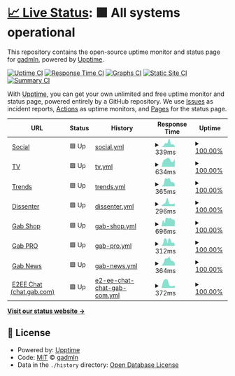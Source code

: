 # [📈 Live Status](https://gabstatus.com): <!--live status--> **🟩 All systems operational**

This repository contains the open-source uptime monitor and status page for [gadmln](https://gabstatus.com), powered by [Upptime](https://github.com/upptime/upptime).

[![Uptime CI](https://github.com/koj-co/upptime/workflows/Uptime%20CI/badge.svg)](https://github.com/koj-co/upptime/actions?query=workflow%3A%22Uptime+CI%22)
[![Response Time CI](https://github.com/koj-co/upptime/workflows/Response%20Time%20CI/badge.svg)](https://github.com/koj-co/upptime/actions?query=workflow%3A%22Response+Time+CI%22)
[![Graphs CI](https://github.com/koj-co/upptime/workflows/Graphs%20CI/badge.svg)](https://github.com/koj-co/upptime/actions?query=workflow%3A%22Graphs+CI%22)
[![Static Site CI](https://github.com/koj-co/upptime/workflows/Static%20Site%20CI/badge.svg)](https://github.com/koj-co/upptime/actions?query=workflow%3A%22Static+Site+CI%22)
[![Summary CI](https://github.com/koj-co/upptime/workflows/Summary%20CI/badge.svg)](https://github.com/koj-co/upptime/actions?query=workflow%3A%22Summary+CI%22)

With [Upptime](https://upptime.js.org), you can get your own unlimited and free uptime monitor and status page, powered entirely by a GitHub repository. We use [Issues](https://github.com/gadmln/gabstatus/issues) as incident reports, [Actions](https://github.com/gadmln/gabstatus/actions) as uptime monitors, and [Pages](https://gabstatus.com) for the status page.

<!--start: status pages-->
<!-- This summary is generated by Upptime (https://github.com/upptime/upptime) -->
<!-- Do not edit this manually, your changes will be overwritten -->
<!-- prettier-ignore -->
| URL | Status | History | Response Time | Uptime |
| --- | ------ | ------- | ------------- | ------ |
| <img alt="" src="https://favicons.githubusercontent.com/gab.com" height="13"> [Social](https://gab.com) | 🟩 Up | [social.yml](https://github.com/gadmln/gabstatus/commits/HEAD/history/social.yml) | <details><summary><img alt="Response time graph" src="./graphs/social/response-time-week.png" height="20"> 339ms</summary><br><a href="https://gabstatus.com/history/social"><img alt="Response time 1037" src="https://img.shields.io/endpoint?url=https%3A%2F%2Fraw.githubusercontent.com%2Fgadmln%2Fgabstatus%2FHEAD%2Fapi%2Fsocial%2Fresponse-time.json"></a><br><a href="https://gabstatus.com/history/social"><img alt="24-hour response time 87" src="https://img.shields.io/endpoint?url=https%3A%2F%2Fraw.githubusercontent.com%2Fgadmln%2Fgabstatus%2FHEAD%2Fapi%2Fsocial%2Fresponse-time-day.json"></a><br><a href="https://gabstatus.com/history/social"><img alt="7-day response time 339" src="https://img.shields.io/endpoint?url=https%3A%2F%2Fraw.githubusercontent.com%2Fgadmln%2Fgabstatus%2FHEAD%2Fapi%2Fsocial%2Fresponse-time-week.json"></a><br><a href="https://gabstatus.com/history/social"><img alt="30-day response time 528" src="https://img.shields.io/endpoint?url=https%3A%2F%2Fraw.githubusercontent.com%2Fgadmln%2Fgabstatus%2FHEAD%2Fapi%2Fsocial%2Fresponse-time-month.json"></a><br><a href="https://gabstatus.com/history/social"><img alt="1-year response time 1037" src="https://img.shields.io/endpoint?url=https%3A%2F%2Fraw.githubusercontent.com%2Fgadmln%2Fgabstatus%2FHEAD%2Fapi%2Fsocial%2Fresponse-time-year.json"></a></details> | <details><summary><a href="https://gabstatus.com/history/social">100.00%</a></summary><a href="https://gabstatus.com/history/social"><img alt="All-time uptime 96.30%" src="https://img.shields.io/endpoint?url=https%3A%2F%2Fraw.githubusercontent.com%2Fgadmln%2Fgabstatus%2FHEAD%2Fapi%2Fsocial%2Fuptime.json"></a><br><a href="https://gabstatus.com/history/social"><img alt="24-hour uptime 100.00%" src="https://img.shields.io/endpoint?url=https%3A%2F%2Fraw.githubusercontent.com%2Fgadmln%2Fgabstatus%2FHEAD%2Fapi%2Fsocial%2Fuptime-day.json"></a><br><a href="https://gabstatus.com/history/social"><img alt="7-day uptime 100.00%" src="https://img.shields.io/endpoint?url=https%3A%2F%2Fraw.githubusercontent.com%2Fgadmln%2Fgabstatus%2FHEAD%2Fapi%2Fsocial%2Fuptime-week.json"></a><br><a href="https://gabstatus.com/history/social"><img alt="30-day uptime 99.94%" src="https://img.shields.io/endpoint?url=https%3A%2F%2Fraw.githubusercontent.com%2Fgadmln%2Fgabstatus%2FHEAD%2Fapi%2Fsocial%2Fuptime-month.json"></a><br><a href="https://gabstatus.com/history/social"><img alt="1-year uptime 96.30%" src="https://img.shields.io/endpoint?url=https%3A%2F%2Fraw.githubusercontent.com%2Fgadmln%2Fgabstatus%2FHEAD%2Fapi%2Fsocial%2Fuptime-year.json"></a></details>
| <img alt="" src="https://favicons.githubusercontent.com/tv.gab.com" height="13"> [TV](https://tv.gab.com) | 🟩 Up | [tv.yml](https://github.com/gadmln/gabstatus/commits/HEAD/history/tv.yml) | <details><summary><img alt="Response time graph" src="./graphs/tv/response-time-week.png" height="20"> 634ms</summary><br><a href="https://gabstatus.com/history/tv"><img alt="Response time 851" src="https://img.shields.io/endpoint?url=https%3A%2F%2Fraw.githubusercontent.com%2Fgadmln%2Fgabstatus%2FHEAD%2Fapi%2Ftv%2Fresponse-time.json"></a><br><a href="https://gabstatus.com/history/tv"><img alt="24-hour response time 716" src="https://img.shields.io/endpoint?url=https%3A%2F%2Fraw.githubusercontent.com%2Fgadmln%2Fgabstatus%2FHEAD%2Fapi%2Ftv%2Fresponse-time-day.json"></a><br><a href="https://gabstatus.com/history/tv"><img alt="7-day response time 634" src="https://img.shields.io/endpoint?url=https%3A%2F%2Fraw.githubusercontent.com%2Fgadmln%2Fgabstatus%2FHEAD%2Fapi%2Ftv%2Fresponse-time-week.json"></a><br><a href="https://gabstatus.com/history/tv"><img alt="30-day response time 657" src="https://img.shields.io/endpoint?url=https%3A%2F%2Fraw.githubusercontent.com%2Fgadmln%2Fgabstatus%2FHEAD%2Fapi%2Ftv%2Fresponse-time-month.json"></a><br><a href="https://gabstatus.com/history/tv"><img alt="1-year response time 851" src="https://img.shields.io/endpoint?url=https%3A%2F%2Fraw.githubusercontent.com%2Fgadmln%2Fgabstatus%2FHEAD%2Fapi%2Ftv%2Fresponse-time-year.json"></a></details> | <details><summary><a href="https://gabstatus.com/history/tv">100.00%</a></summary><a href="https://gabstatus.com/history/tv"><img alt="All-time uptime 99.77%" src="https://img.shields.io/endpoint?url=https%3A%2F%2Fraw.githubusercontent.com%2Fgadmln%2Fgabstatus%2FHEAD%2Fapi%2Ftv%2Fuptime.json"></a><br><a href="https://gabstatus.com/history/tv"><img alt="24-hour uptime 100.00%" src="https://img.shields.io/endpoint?url=https%3A%2F%2Fraw.githubusercontent.com%2Fgadmln%2Fgabstatus%2FHEAD%2Fapi%2Ftv%2Fuptime-day.json"></a><br><a href="https://gabstatus.com/history/tv"><img alt="7-day uptime 100.00%" src="https://img.shields.io/endpoint?url=https%3A%2F%2Fraw.githubusercontent.com%2Fgadmln%2Fgabstatus%2FHEAD%2Fapi%2Ftv%2Fuptime-week.json"></a><br><a href="https://gabstatus.com/history/tv"><img alt="30-day uptime 100.00%" src="https://img.shields.io/endpoint?url=https%3A%2F%2Fraw.githubusercontent.com%2Fgadmln%2Fgabstatus%2FHEAD%2Fapi%2Ftv%2Fuptime-month.json"></a><br><a href="https://gabstatus.com/history/tv"><img alt="1-year uptime 99.77%" src="https://img.shields.io/endpoint?url=https%3A%2F%2Fraw.githubusercontent.com%2Fgadmln%2Fgabstatus%2FHEAD%2Fapi%2Ftv%2Fuptime-year.json"></a></details>
| <img alt="" src="https://favicons.githubusercontent.com/trends.gab.com" height="13"> [Trends](https://trends.gab.com) | 🟩 Up | [trends.yml](https://github.com/gadmln/gabstatus/commits/HEAD/history/trends.yml) | <details><summary><img alt="Response time graph" src="./graphs/trends/response-time-week.png" height="20"> 365ms</summary><br><a href="https://gabstatus.com/history/trends"><img alt="Response time 395" src="https://img.shields.io/endpoint?url=https%3A%2F%2Fraw.githubusercontent.com%2Fgadmln%2Fgabstatus%2FHEAD%2Fapi%2Ftrends%2Fresponse-time.json"></a><br><a href="https://gabstatus.com/history/trends"><img alt="24-hour response time 195" src="https://img.shields.io/endpoint?url=https%3A%2F%2Fraw.githubusercontent.com%2Fgadmln%2Fgabstatus%2FHEAD%2Fapi%2Ftrends%2Fresponse-time-day.json"></a><br><a href="https://gabstatus.com/history/trends"><img alt="7-day response time 365" src="https://img.shields.io/endpoint?url=https%3A%2F%2Fraw.githubusercontent.com%2Fgadmln%2Fgabstatus%2FHEAD%2Fapi%2Ftrends%2Fresponse-time-week.json"></a><br><a href="https://gabstatus.com/history/trends"><img alt="30-day response time 456" src="https://img.shields.io/endpoint?url=https%3A%2F%2Fraw.githubusercontent.com%2Fgadmln%2Fgabstatus%2FHEAD%2Fapi%2Ftrends%2Fresponse-time-month.json"></a><br><a href="https://gabstatus.com/history/trends"><img alt="1-year response time 395" src="https://img.shields.io/endpoint?url=https%3A%2F%2Fraw.githubusercontent.com%2Fgadmln%2Fgabstatus%2FHEAD%2Fapi%2Ftrends%2Fresponse-time-year.json"></a></details> | <details><summary><a href="https://gabstatus.com/history/trends">100.00%</a></summary><a href="https://gabstatus.com/history/trends"><img alt="All-time uptime 99.32%" src="https://img.shields.io/endpoint?url=https%3A%2F%2Fraw.githubusercontent.com%2Fgadmln%2Fgabstatus%2FHEAD%2Fapi%2Ftrends%2Fuptime.json"></a><br><a href="https://gabstatus.com/history/trends"><img alt="24-hour uptime 100.00%" src="https://img.shields.io/endpoint?url=https%3A%2F%2Fraw.githubusercontent.com%2Fgadmln%2Fgabstatus%2FHEAD%2Fapi%2Ftrends%2Fuptime-day.json"></a><br><a href="https://gabstatus.com/history/trends"><img alt="7-day uptime 100.00%" src="https://img.shields.io/endpoint?url=https%3A%2F%2Fraw.githubusercontent.com%2Fgadmln%2Fgabstatus%2FHEAD%2Fapi%2Ftrends%2Fuptime-week.json"></a><br><a href="https://gabstatus.com/history/trends"><img alt="30-day uptime 100.00%" src="https://img.shields.io/endpoint?url=https%3A%2F%2Fraw.githubusercontent.com%2Fgadmln%2Fgabstatus%2FHEAD%2Fapi%2Ftrends%2Fuptime-month.json"></a><br><a href="https://gabstatus.com/history/trends"><img alt="1-year uptime 99.32%" src="https://img.shields.io/endpoint?url=https%3A%2F%2Fraw.githubusercontent.com%2Fgadmln%2Fgabstatus%2FHEAD%2Fapi%2Ftrends%2Fuptime-year.json"></a></details>
| <img alt="" src="https://favicons.githubusercontent.com/dissenter.com" height="13"> [Dissenter](https://dissenter.com) | 🟩 Up | [dissenter.yml](https://github.com/gadmln/gabstatus/commits/HEAD/history/dissenter.yml) | <details><summary><img alt="Response time graph" src="./graphs/dissenter/response-time-week.png" height="20"> 296ms</summary><br><a href="https://gabstatus.com/history/dissenter"><img alt="Response time 343" src="https://img.shields.io/endpoint?url=https%3A%2F%2Fraw.githubusercontent.com%2Fgadmln%2Fgabstatus%2FHEAD%2Fapi%2Fdissenter%2Fresponse-time.json"></a><br><a href="https://gabstatus.com/history/dissenter"><img alt="24-hour response time 221" src="https://img.shields.io/endpoint?url=https%3A%2F%2Fraw.githubusercontent.com%2Fgadmln%2Fgabstatus%2FHEAD%2Fapi%2Fdissenter%2Fresponse-time-day.json"></a><br><a href="https://gabstatus.com/history/dissenter"><img alt="7-day response time 296" src="https://img.shields.io/endpoint?url=https%3A%2F%2Fraw.githubusercontent.com%2Fgadmln%2Fgabstatus%2FHEAD%2Fapi%2Fdissenter%2Fresponse-time-week.json"></a><br><a href="https://gabstatus.com/history/dissenter"><img alt="30-day response time 472" src="https://img.shields.io/endpoint?url=https%3A%2F%2Fraw.githubusercontent.com%2Fgadmln%2Fgabstatus%2FHEAD%2Fapi%2Fdissenter%2Fresponse-time-month.json"></a><br><a href="https://gabstatus.com/history/dissenter"><img alt="1-year response time 343" src="https://img.shields.io/endpoint?url=https%3A%2F%2Fraw.githubusercontent.com%2Fgadmln%2Fgabstatus%2FHEAD%2Fapi%2Fdissenter%2Fresponse-time-year.json"></a></details> | <details><summary><a href="https://gabstatus.com/history/dissenter">100.00%</a></summary><a href="https://gabstatus.com/history/dissenter"><img alt="All-time uptime 99.59%" src="https://img.shields.io/endpoint?url=https%3A%2F%2Fraw.githubusercontent.com%2Fgadmln%2Fgabstatus%2FHEAD%2Fapi%2Fdissenter%2Fuptime.json"></a><br><a href="https://gabstatus.com/history/dissenter"><img alt="24-hour uptime 100.00%" src="https://img.shields.io/endpoint?url=https%3A%2F%2Fraw.githubusercontent.com%2Fgadmln%2Fgabstatus%2FHEAD%2Fapi%2Fdissenter%2Fuptime-day.json"></a><br><a href="https://gabstatus.com/history/dissenter"><img alt="7-day uptime 100.00%" src="https://img.shields.io/endpoint?url=https%3A%2F%2Fraw.githubusercontent.com%2Fgadmln%2Fgabstatus%2FHEAD%2Fapi%2Fdissenter%2Fuptime-week.json"></a><br><a href="https://gabstatus.com/history/dissenter"><img alt="30-day uptime 100.00%" src="https://img.shields.io/endpoint?url=https%3A%2F%2Fraw.githubusercontent.com%2Fgadmln%2Fgabstatus%2FHEAD%2Fapi%2Fdissenter%2Fuptime-month.json"></a><br><a href="https://gabstatus.com/history/dissenter"><img alt="1-year uptime 99.59%" src="https://img.shields.io/endpoint?url=https%3A%2F%2Fraw.githubusercontent.com%2Fgadmln%2Fgabstatus%2FHEAD%2Fapi%2Fdissenter%2Fuptime-year.json"></a></details>
| <img alt="" src="https://favicons.githubusercontent.com/shop.dissenter.com" height="13"> [Gab Shop](https://shop.dissenter.com) | 🟩 Up | [gab-shop.yml](https://github.com/gadmln/gabstatus/commits/HEAD/history/gab-shop.yml) | <details><summary><img alt="Response time graph" src="./graphs/gab-shop/response-time-week.png" height="20"> 696ms</summary><br><a href="https://gabstatus.com/history/gab-shop"><img alt="Response time 674" src="https://img.shields.io/endpoint?url=https%3A%2F%2Fraw.githubusercontent.com%2Fgadmln%2Fgabstatus%2FHEAD%2Fapi%2Fgab-shop%2Fresponse-time.json"></a><br><a href="https://gabstatus.com/history/gab-shop"><img alt="24-hour response time 580" src="https://img.shields.io/endpoint?url=https%3A%2F%2Fraw.githubusercontent.com%2Fgadmln%2Fgabstatus%2FHEAD%2Fapi%2Fgab-shop%2Fresponse-time-day.json"></a><br><a href="https://gabstatus.com/history/gab-shop"><img alt="7-day response time 696" src="https://img.shields.io/endpoint?url=https%3A%2F%2Fraw.githubusercontent.com%2Fgadmln%2Fgabstatus%2FHEAD%2Fapi%2Fgab-shop%2Fresponse-time-week.json"></a><br><a href="https://gabstatus.com/history/gab-shop"><img alt="30-day response time 1049" src="https://img.shields.io/endpoint?url=https%3A%2F%2Fraw.githubusercontent.com%2Fgadmln%2Fgabstatus%2FHEAD%2Fapi%2Fgab-shop%2Fresponse-time-month.json"></a><br><a href="https://gabstatus.com/history/gab-shop"><img alt="1-year response time 674" src="https://img.shields.io/endpoint?url=https%3A%2F%2Fraw.githubusercontent.com%2Fgadmln%2Fgabstatus%2FHEAD%2Fapi%2Fgab-shop%2Fresponse-time-year.json"></a></details> | <details><summary><a href="https://gabstatus.com/history/gab-shop">100.00%</a></summary><a href="https://gabstatus.com/history/gab-shop"><img alt="All-time uptime 99.68%" src="https://img.shields.io/endpoint?url=https%3A%2F%2Fraw.githubusercontent.com%2Fgadmln%2Fgabstatus%2FHEAD%2Fapi%2Fgab-shop%2Fuptime.json"></a><br><a href="https://gabstatus.com/history/gab-shop"><img alt="24-hour uptime 100.00%" src="https://img.shields.io/endpoint?url=https%3A%2F%2Fraw.githubusercontent.com%2Fgadmln%2Fgabstatus%2FHEAD%2Fapi%2Fgab-shop%2Fuptime-day.json"></a><br><a href="https://gabstatus.com/history/gab-shop"><img alt="7-day uptime 100.00%" src="https://img.shields.io/endpoint?url=https%3A%2F%2Fraw.githubusercontent.com%2Fgadmln%2Fgabstatus%2FHEAD%2Fapi%2Fgab-shop%2Fuptime-week.json"></a><br><a href="https://gabstatus.com/history/gab-shop"><img alt="30-day uptime 99.92%" src="https://img.shields.io/endpoint?url=https%3A%2F%2Fraw.githubusercontent.com%2Fgadmln%2Fgabstatus%2FHEAD%2Fapi%2Fgab-shop%2Fuptime-month.json"></a><br><a href="https://gabstatus.com/history/gab-shop"><img alt="1-year uptime 99.68%" src="https://img.shields.io/endpoint?url=https%3A%2F%2Fraw.githubusercontent.com%2Fgadmln%2Fgabstatus%2FHEAD%2Fapi%2Fgab-shop%2Fuptime-year.json"></a></details>
| <img alt="" src="https://favicons.githubusercontent.com/pro.gab.com" height="13"> [Gab PRO](https://pro.gab.com) | 🟩 Up | [gab-pro.yml](https://github.com/gadmln/gabstatus/commits/HEAD/history/gab-pro.yml) | <details><summary><img alt="Response time graph" src="./graphs/gab-pro/response-time-week.png" height="20"> 312ms</summary><br><a href="https://gabstatus.com/history/gab-pro"><img alt="Response time 272" src="https://img.shields.io/endpoint?url=https%3A%2F%2Fraw.githubusercontent.com%2Fgadmln%2Fgabstatus%2FHEAD%2Fapi%2Fgab-pro%2Fresponse-time.json"></a><br><a href="https://gabstatus.com/history/gab-pro"><img alt="24-hour response time 88" src="https://img.shields.io/endpoint?url=https%3A%2F%2Fraw.githubusercontent.com%2Fgadmln%2Fgabstatus%2FHEAD%2Fapi%2Fgab-pro%2Fresponse-time-day.json"></a><br><a href="https://gabstatus.com/history/gab-pro"><img alt="7-day response time 312" src="https://img.shields.io/endpoint?url=https%3A%2F%2Fraw.githubusercontent.com%2Fgadmln%2Fgabstatus%2FHEAD%2Fapi%2Fgab-pro%2Fresponse-time-week.json"></a><br><a href="https://gabstatus.com/history/gab-pro"><img alt="30-day response time 361" src="https://img.shields.io/endpoint?url=https%3A%2F%2Fraw.githubusercontent.com%2Fgadmln%2Fgabstatus%2FHEAD%2Fapi%2Fgab-pro%2Fresponse-time-month.json"></a><br><a href="https://gabstatus.com/history/gab-pro"><img alt="1-year response time 272" src="https://img.shields.io/endpoint?url=https%3A%2F%2Fraw.githubusercontent.com%2Fgadmln%2Fgabstatus%2FHEAD%2Fapi%2Fgab-pro%2Fresponse-time-year.json"></a></details> | <details><summary><a href="https://gabstatus.com/history/gab-pro">100.00%</a></summary><a href="https://gabstatus.com/history/gab-pro"><img alt="All-time uptime 99.44%" src="https://img.shields.io/endpoint?url=https%3A%2F%2Fraw.githubusercontent.com%2Fgadmln%2Fgabstatus%2FHEAD%2Fapi%2Fgab-pro%2Fuptime.json"></a><br><a href="https://gabstatus.com/history/gab-pro"><img alt="24-hour uptime 100.00%" src="https://img.shields.io/endpoint?url=https%3A%2F%2Fraw.githubusercontent.com%2Fgadmln%2Fgabstatus%2FHEAD%2Fapi%2Fgab-pro%2Fuptime-day.json"></a><br><a href="https://gabstatus.com/history/gab-pro"><img alt="7-day uptime 100.00%" src="https://img.shields.io/endpoint?url=https%3A%2F%2Fraw.githubusercontent.com%2Fgadmln%2Fgabstatus%2FHEAD%2Fapi%2Fgab-pro%2Fuptime-week.json"></a><br><a href="https://gabstatus.com/history/gab-pro"><img alt="30-day uptime 100.00%" src="https://img.shields.io/endpoint?url=https%3A%2F%2Fraw.githubusercontent.com%2Fgadmln%2Fgabstatus%2FHEAD%2Fapi%2Fgab-pro%2Fuptime-month.json"></a><br><a href="https://gabstatus.com/history/gab-pro"><img alt="1-year uptime 99.44%" src="https://img.shields.io/endpoint?url=https%3A%2F%2Fraw.githubusercontent.com%2Fgadmln%2Fgabstatus%2FHEAD%2Fapi%2Fgab-pro%2Fuptime-year.json"></a></details>
| <img alt="" src="https://favicons.githubusercontent.com/news.gab.com" height="13"> [Gab News](https://news.gab.com) | 🟩 Up | [gab-news.yml](https://github.com/gadmln/gabstatus/commits/HEAD/history/gab-news.yml) | <details><summary><img alt="Response time graph" src="./graphs/gab-news/response-time-week.png" height="20"> 364ms</summary><br><a href="https://gabstatus.com/history/gab-news"><img alt="Response time 474" src="https://img.shields.io/endpoint?url=https%3A%2F%2Fraw.githubusercontent.com%2Fgadmln%2Fgabstatus%2FHEAD%2Fapi%2Fgab-news%2Fresponse-time.json"></a><br><a href="https://gabstatus.com/history/gab-news"><img alt="24-hour response time 164" src="https://img.shields.io/endpoint?url=https%3A%2F%2Fraw.githubusercontent.com%2Fgadmln%2Fgabstatus%2FHEAD%2Fapi%2Fgab-news%2Fresponse-time-day.json"></a><br><a href="https://gabstatus.com/history/gab-news"><img alt="7-day response time 364" src="https://img.shields.io/endpoint?url=https%3A%2F%2Fraw.githubusercontent.com%2Fgadmln%2Fgabstatus%2FHEAD%2Fapi%2Fgab-news%2Fresponse-time-week.json"></a><br><a href="https://gabstatus.com/history/gab-news"><img alt="30-day response time 430" src="https://img.shields.io/endpoint?url=https%3A%2F%2Fraw.githubusercontent.com%2Fgadmln%2Fgabstatus%2FHEAD%2Fapi%2Fgab-news%2Fresponse-time-month.json"></a><br><a href="https://gabstatus.com/history/gab-news"><img alt="1-year response time 474" src="https://img.shields.io/endpoint?url=https%3A%2F%2Fraw.githubusercontent.com%2Fgadmln%2Fgabstatus%2FHEAD%2Fapi%2Fgab-news%2Fresponse-time-year.json"></a></details> | <details><summary><a href="https://gabstatus.com/history/gab-news">100.00%</a></summary><a href="https://gabstatus.com/history/gab-news"><img alt="All-time uptime 97.40%" src="https://img.shields.io/endpoint?url=https%3A%2F%2Fraw.githubusercontent.com%2Fgadmln%2Fgabstatus%2FHEAD%2Fapi%2Fgab-news%2Fuptime.json"></a><br><a href="https://gabstatus.com/history/gab-news"><img alt="24-hour uptime 100.00%" src="https://img.shields.io/endpoint?url=https%3A%2F%2Fraw.githubusercontent.com%2Fgadmln%2Fgabstatus%2FHEAD%2Fapi%2Fgab-news%2Fuptime-day.json"></a><br><a href="https://gabstatus.com/history/gab-news"><img alt="7-day uptime 100.00%" src="https://img.shields.io/endpoint?url=https%3A%2F%2Fraw.githubusercontent.com%2Fgadmln%2Fgabstatus%2FHEAD%2Fapi%2Fgab-news%2Fuptime-week.json"></a><br><a href="https://gabstatus.com/history/gab-news"><img alt="30-day uptime 100.00%" src="https://img.shields.io/endpoint?url=https%3A%2F%2Fraw.githubusercontent.com%2Fgadmln%2Fgabstatus%2FHEAD%2Fapi%2Fgab-news%2Fuptime-month.json"></a><br><a href="https://gabstatus.com/history/gab-news"><img alt="1-year uptime 97.40%" src="https://img.shields.io/endpoint?url=https%3A%2F%2Fraw.githubusercontent.com%2Fgadmln%2Fgabstatus%2FHEAD%2Fapi%2Fgab-news%2Fuptime-year.json"></a></details>
| <img alt="" src="https://favicons.githubusercontent.com/chat.gab.com" height="13"> [E2EE Chat (chat.gab.com)](https://chat.gab.com) | 🟩 Up | [e2-ee-chat-chat-gab-com.yml](https://github.com/gadmln/gabstatus/commits/HEAD/history/e2-ee-chat-chat-gab-com.yml) | <details><summary><img alt="Response time graph" src="./graphs/e2-ee-chat-chat-gab-com/response-time-week.png" height="20"> 372ms</summary><br><a href="https://gabstatus.com/history/e2-ee-chat-chat-gab-com"><img alt="Response time 424" src="https://img.shields.io/endpoint?url=https%3A%2F%2Fraw.githubusercontent.com%2Fgadmln%2Fgabstatus%2FHEAD%2Fapi%2Fe2-ee-chat-chat-gab-com%2Fresponse-time.json"></a><br><a href="https://gabstatus.com/history/e2-ee-chat-chat-gab-com"><img alt="24-hour response time 191" src="https://img.shields.io/endpoint?url=https%3A%2F%2Fraw.githubusercontent.com%2Fgadmln%2Fgabstatus%2FHEAD%2Fapi%2Fe2-ee-chat-chat-gab-com%2Fresponse-time-day.json"></a><br><a href="https://gabstatus.com/history/e2-ee-chat-chat-gab-com"><img alt="7-day response time 372" src="https://img.shields.io/endpoint?url=https%3A%2F%2Fraw.githubusercontent.com%2Fgadmln%2Fgabstatus%2FHEAD%2Fapi%2Fe2-ee-chat-chat-gab-com%2Fresponse-time-week.json"></a><br><a href="https://gabstatus.com/history/e2-ee-chat-chat-gab-com"><img alt="30-day response time 609" src="https://img.shields.io/endpoint?url=https%3A%2F%2Fraw.githubusercontent.com%2Fgadmln%2Fgabstatus%2FHEAD%2Fapi%2Fe2-ee-chat-chat-gab-com%2Fresponse-time-month.json"></a><br><a href="https://gabstatus.com/history/e2-ee-chat-chat-gab-com"><img alt="1-year response time 424" src="https://img.shields.io/endpoint?url=https%3A%2F%2Fraw.githubusercontent.com%2Fgadmln%2Fgabstatus%2FHEAD%2Fapi%2Fe2-ee-chat-chat-gab-com%2Fresponse-time-year.json"></a></details> | <details><summary><a href="https://gabstatus.com/history/e2-ee-chat-chat-gab-com">100.00%</a></summary><a href="https://gabstatus.com/history/e2-ee-chat-chat-gab-com"><img alt="All-time uptime 99.48%" src="https://img.shields.io/endpoint?url=https%3A%2F%2Fraw.githubusercontent.com%2Fgadmln%2Fgabstatus%2FHEAD%2Fapi%2Fe2-ee-chat-chat-gab-com%2Fuptime.json"></a><br><a href="https://gabstatus.com/history/e2-ee-chat-chat-gab-com"><img alt="24-hour uptime 100.00%" src="https://img.shields.io/endpoint?url=https%3A%2F%2Fraw.githubusercontent.com%2Fgadmln%2Fgabstatus%2FHEAD%2Fapi%2Fe2-ee-chat-chat-gab-com%2Fuptime-day.json"></a><br><a href="https://gabstatus.com/history/e2-ee-chat-chat-gab-com"><img alt="7-day uptime 100.00%" src="https://img.shields.io/endpoint?url=https%3A%2F%2Fraw.githubusercontent.com%2Fgadmln%2Fgabstatus%2FHEAD%2Fapi%2Fe2-ee-chat-chat-gab-com%2Fuptime-week.json"></a><br><a href="https://gabstatus.com/history/e2-ee-chat-chat-gab-com"><img alt="30-day uptime 100.00%" src="https://img.shields.io/endpoint?url=https%3A%2F%2Fraw.githubusercontent.com%2Fgadmln%2Fgabstatus%2FHEAD%2Fapi%2Fe2-ee-chat-chat-gab-com%2Fuptime-month.json"></a><br><a href="https://gabstatus.com/history/e2-ee-chat-chat-gab-com"><img alt="1-year uptime 99.48%" src="https://img.shields.io/endpoint?url=https%3A%2F%2Fraw.githubusercontent.com%2Fgadmln%2Fgabstatus%2FHEAD%2Fapi%2Fe2-ee-chat-chat-gab-com%2Fuptime-year.json"></a></details>

<!--end: status pages-->

[**Visit our status website →**](https://gabstatus.com)

## 📄 License

- Powered by: [Upptime](https://github.com/upptime/upptime)
- Code: [MIT](./LICENSE) © [gadmln](https://gabstatus.com)
- Data in the `./history` directory: [Open Database License](https://opendatacommons.org/licenses/odbl/1-0/)
